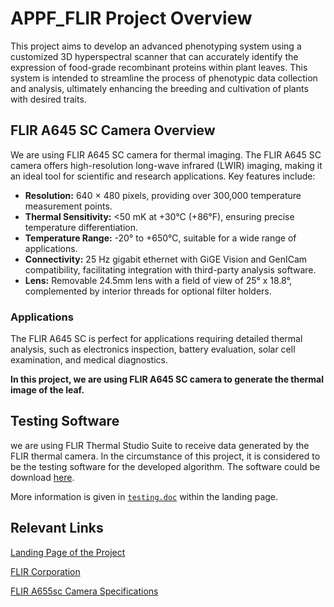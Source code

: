 # APPF_FLIR Project Overview

This project aims to develop an advanced phenotyping system using a customized 3D hyperspectral scanner that can accurately identify the expression of food-grade recombinant proteins within plant leaves. This system is intended to streamline the process of phenotypic data collection and analysis, ultimately enhancing the breeding and cultivation of plants with desired traits.


## FLIR A645 SC Camera Overview

We are using FLIR A645 SC camera for thermal imaging. The FLIR A645 SC camera offers high-resolution long-wave infrared (LWIR) imaging, making it an ideal tool for scientific and research applications. Key features include:

- **Resolution:** 640 × 480 pixels, providing over 300,000 temperature measurement points.
- **Thermal Sensitivity:** <50 mK at +30°C (+86°F), ensuring precise temperature differentiation.
- **Temperature Range:** -20° to +650°C, suitable for a wide range of applications.
- **Connectivity:** 25 Hz gigabit ethernet with GiGE Vision and GenICam compatibility, facilitating integration with third-party analysis software.
- **Lens:** Removable 24.5mm lens with a field of view of 25° x 18.8°, complemented by interior threads for optional filter holders.

### Applications

The FLIR A645 SC is perfect for applications requiring detailed thermal analysis, such as electronics inspection, battery evaluation, solar cell examination, and medical diagnostics.

**In this project, we are using FLIR A645 SC camera to generate the thermal image of the leaf.**

## Testing Software
we are using FLIR Thermal Studio Suite to receive data generated by the FLIR thermal camera. In the circumstance of this project, it is considered to be the testing software for the developed algorithm. The software could be download [here](https://www.flir.com.au/support/products/flir-thermal-studio-suite/#Downloads).

More information is given in [`testing.doc`](https://anu365.sharepoint.com/sites/APPF-TL-FLIR/Shared%20Documents/Forms/AllItems.aspx?id=%2Fsites%2FAPPF%2DTL%2DFLIR%2FShared%20Documents%2FTesting&viewid=b4067fee%2D839d%2D4643%2D9b23%2D66e61f62ac63) within the landing page.

## Relevant Links
[Landing Page of the Project](https://anu365.sharepoint.com/sites/APPF-TL-FLIR)

[FLIR Corporation](https://Flir.com.au)

[FLIR A655sc Camera Specifications](https://www.flir.com.au/products/a655sc/)

